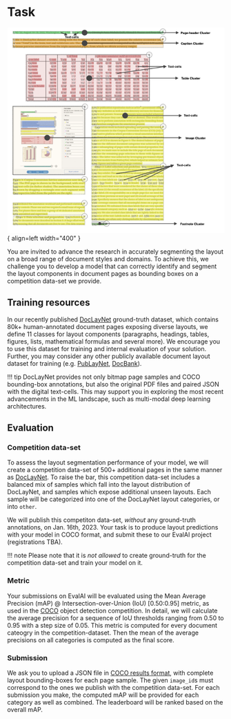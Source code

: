 # Task

![Complex layouts](figures/explain_pdf_cluster.png){ align=left width="400" }

You are invited to advance the research in accurately segmenting the layout on a broad range of document styles and domains. To achieve this, we challenge you to develop a model that can correctly identify and segment the layout components in document pages as bounding boxes on a competition data-set we provide.

## Training resources

In our recently published [DocLayNet](https://github.com/DS4SD/DocLayNet) ground-truth dataset, which contains 80k+ human-annotated document pages exposing diverse layouts, we define 11 classes for layout components (paragraphs, headings, tables, figures, lists, mathematical formulas and several more). We encourage you to use this dataset for training and internal evaluation of your solution.
Further, you may consider any other publicly available document layout dataset for training (e.g. [PubLayNet](https://github.com/ibm-aur-nlp/PubLayNet), [DocBank](https://github.com/doc-analysis/DocBank)).

!!! tip 
        DocLayNet provides not only bitmap page samples and COCO bounding-box annotations, but also the original PDF files and paired JSON with the digital text-cells. This may support you in exploring the most recent advancements in the ML landscape, such as multi-modal deep learning architectures.
        
 
## Evaluation

### Competition data-set

To assess the layout segmentation performance of your model, we will create a competition data-set of 500+ additional pages in the same manner as [DocLayNet](https://github.com/DS4SD/DocLayNet). To raise  the bar, this competition data-set includes a balanced mix of samples which fall into the layout distribution of DocLayNet, and samples which expose additional unseen layouts. Each sample will be categorized into one of the DocLayNet layout categories, or into `other`.

We will publish this competiton data-set, _without_ any ground-truth annotations, on Jan. 16th, 2023. Your task is to produce layout predictions with your model in COCO format, and submit these to our EvalAI project (registrations TBA). 

!!! note
		Please note that it is _not allowed_ to create ground-truth for the competition data-set and train your model on it. 

### Metric

Your submissions on EvalAI will be evaluated using the Mean Average Precision (mAP) @ Intersection-over-Union (IoU) [0.50:0.95] metric, as used in the [COCO](https://cocodataset.org/) object detection competition.  In detail, we will calculate the average precision for a sequence of IoU thresholds ranging from 0.50 to 0.95 with a step size of 0.05. This metric is computed for every document cateogry in the competition-dataset. Then the mean of the average precisions on all categories is computed as the final score.

### Submission 

We ask you to upload a JSON file in [COCO results format](https://cocodataset.org/#format-results), with complete layout bounding-boxes for each page sample. The given `image_id`s must correspond to the ones we publish with the competition data-set. For each submission you make, the computed mAP will be provided for each category as well as combined. The leaderboard will be ranked based on the overall mAP.
